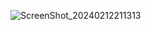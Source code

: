 ![ScreenShot_20240212211313](https://github.com/tisnahadiana/Hello_World/assets/77492139/ca247ec9-2bdb-4521-9d92-bfa1b7984be5)
